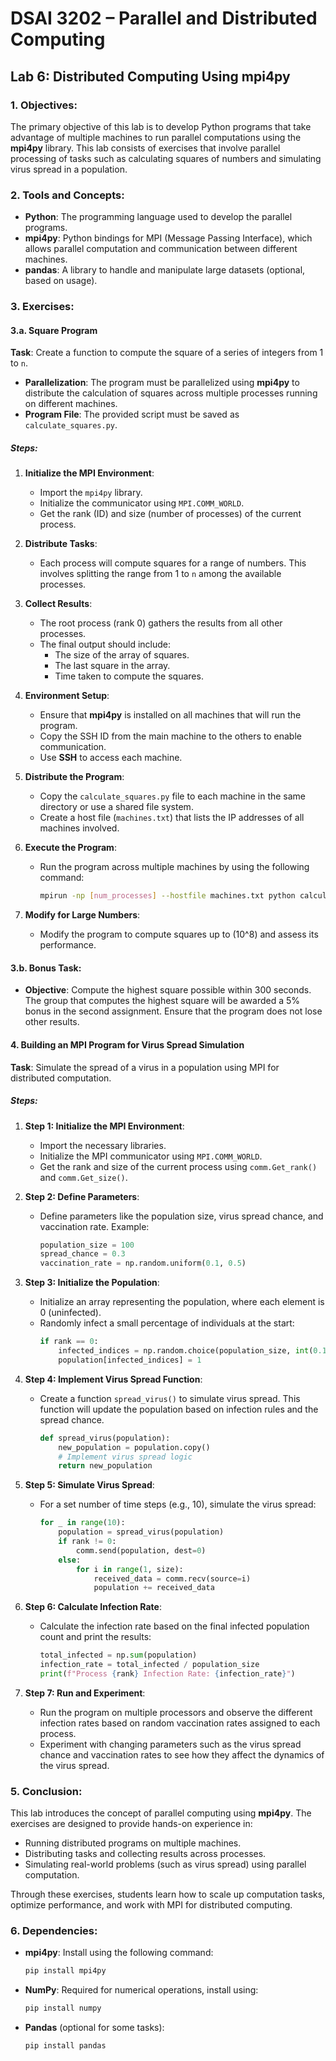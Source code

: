

# DSAI 3202 – Parallel and Distributed Computing
## Lab 6: Distributed Computing Using mpi4py

### 1. Objectives:
The primary objective of this lab is to develop Python programs that take advantage of multiple machines to run parallel computations using the **mpi4py** library. This lab consists of exercises that involve parallel processing of tasks such as calculating squares of numbers and simulating virus spread in a population.

### 2. Tools and Concepts:
- **Python**: The programming language used to develop the parallel programs.
- **mpi4py**: Python bindings for MPI (Message Passing Interface), which allows parallel computation and communication between different machines.
- **pandas**: A library to handle and manipulate large datasets (optional, based on usage).

### 3. Exercises:

#### 3.a. Square Program
**Task**: Create a function to compute the square of a series of integers from 1 to `n`.

- **Parallelization**: The program must be parallelized using **mpi4py** to distribute the calculation of squares across multiple processes running on different machines.
- **Program File**: The provided script must be saved as `calculate_squares.py`.

##### Steps:
1. **Initialize the MPI Environment**:
   - Import the `mpi4py` library.
   - Initialize the communicator using `MPI.COMM_WORLD`.
   - Get the rank (ID) and size (number of processes) of the current process.

2. **Distribute Tasks**:
   - Each process will compute squares for a range of numbers. This involves splitting the range from 1 to `n` among the available processes.

3. **Collect Results**:
   - The root process (rank 0) gathers the results from all other processes.
   - The final output should include:
     - The size of the array of squares.
     - The last square in the array.
     - Time taken to compute the squares.

4. **Environment Setup**:
   - Ensure that **mpi4py** is installed on all machines that will run the program.
   - Copy the SSH ID from the main machine to the others to enable communication.
   - Use **SSH** to access each machine.

5. **Distribute the Program**:
   - Copy the `calculate_squares.py` file to each machine in the same directory or use a shared file system.
   - Create a host file (`machines.txt`) that lists the IP addresses of all machines involved.

6. **Execute the Program**:
   - Run the program across multiple machines by using the following command:
     ```bash
     mpirun -np [num_processes] --hostfile machines.txt python calculate_squares.py
     ```

7. **Modify for Large Numbers**:
   - Modify the program to compute squares up to \(10^8\) and assess its performance.

#### 3.b. Bonus Task:
- **Objective**: Compute the highest square possible within 300 seconds. The group that computes the highest square will be awarded a 5% bonus in the second assignment. Ensure that the program does not lose other results.

#### 4. Building an MPI Program for Virus Spread Simulation

**Task**: Simulate the spread of a virus in a population using MPI for distributed computation.

##### Steps:

1. **Step 1: Initialize the MPI Environment**:
   - Import the necessary libraries.
   - Initialize the MPI communicator using `MPI.COMM_WORLD`.
   - Get the rank and size of the current process using `comm.Get_rank()` and `comm.Get_size()`.

2. **Step 2: Define Parameters**:
   - Define parameters like the population size, virus spread chance, and vaccination rate. Example:
     ```python
     population_size = 100
     spread_chance = 0.3
     vaccination_rate = np.random.uniform(0.1, 0.5)
     ```

3. **Step 3: Initialize the Population**:
   - Initialize an array representing the population, where each element is 0 (uninfected).
   - Randomly infect a small percentage of individuals at the start:
     ```python
     if rank == 0:
         infected_indices = np.random.choice(population_size, int(0.1 * population_size), replace=False)
         population[infected_indices] = 1
     ```

4. **Step 4: Implement Virus Spread Function**:
   - Create a function `spread_virus()` to simulate virus spread. This function will update the population based on infection rules and the spread chance.
     ```python
     def spread_virus(population):
         new_population = population.copy()
         # Implement virus spread logic
         return new_population
     ```

5. **Step 5: Simulate Virus Spread**:
   - For a set number of time steps (e.g., 10), simulate the virus spread:
     ```python
     for _ in range(10):
         population = spread_virus(population)
         if rank != 0:
             comm.send(population, dest=0)
         else:
             for i in range(1, size):
                 received_data = comm.recv(source=i)
                 population += received_data
     ```

6. **Step 6: Calculate Infection Rate**:
   - Calculate the infection rate based on the final infected population count and print the results:
     ```python
     total_infected = np.sum(population)
     infection_rate = total_infected / population_size
     print(f"Process {rank} Infection Rate: {infection_rate}")
     ```

7. **Step 7: Run and Experiment**:
   - Run the program on multiple processors and observe the different infection rates based on random vaccination rates assigned to each process.
   - Experiment with changing parameters such as the virus spread chance and vaccination rates to see how they affect the dynamics of the virus spread.

### 5. Conclusion:
This lab introduces the concept of parallel computing using **mpi4py**. The exercises are designed to provide hands-on experience in:
- Running distributed programs on multiple machines.
- Distributing tasks and collecting results across processes.
- Simulating real-world problems (such as virus spread) using parallel computation.

Through these exercises, students learn how to scale up computation tasks, optimize performance, and work with MPI for distributed computing.

### 6. Dependencies:
- **mpi4py**: Install using the following command:
  ```bash
  pip install mpi4py
  ```

- **NumPy**: Required for numerical operations, install using:
  ```bash
  pip install numpy
  ```

- **Pandas** (optional for some tasks):
  ```bash
  pip install pandas
  ```

